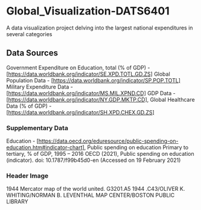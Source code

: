 # Global_Visualization-DATS6401
 A data visualization project delving into the largest national expenditures in several categories

## Data Sources

Government Expenditure on Education, total (% of GDP) - [https://data.worldbank.org/indicator/SE.XPD.TOTL.GD.ZS]
Global Population Data - [https://data.worldbank.org/indicator/SP.POP.TOTL]
Military Expenditure Data - [https://data.worldbank.org/indicator/MS.MIL.XPND.CD]
GDP Data - [https://data.worldbank.org/indicator/NY.GDP.MKTP.CD],
Global Healthcare Data (% of GDP)  - [https://data.worldbank.org/indicator/SH.XPD.CHEX.GD.ZS]

### Supplementary Data
Education - [https://data.oecd.org/eduresource/public-spending-on-education.htm#indicator-chart], Public spending on education Primary to tertiary, % of GDP, 1995 – 2016
OECD (2021), Public spending on education (indicator). doi: 10.1787/f99b45d0-en (Accessed on 19 February 2021)


### Header Image
1944 Mercator map of the world united. G3201.A5 1944 .C43/OLIVER K. WHITING/NORMAN B. LEVENTHAL MAP CENTER/BOSTON PUBLIC LIBRARY
